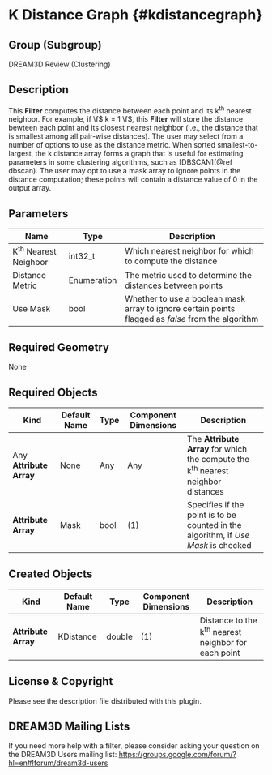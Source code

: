K Distance Graph {#kdistancegraph}
=============

## Group (Subgroup) ##

DREAM3D Review (Clustering)

## Description ##

This **Filter** computes the distance between each point and its k<sup>th</sup> nearest neighbor.  For example, if \f$ k = 1 \f$, this **Filter** will store the distance bewteen each point and its closest nearest neighbor (i.e., the distance that is smallest among all pair-wise distances).  The user may select from a number of options to use as the distance metric.  When sorted smallest-to-largest, the k distance array forms a graph that is useful for estimating parameters in some clustering algorithms, such as [DBSCAN](@ref dbscan).  The user may opt to use a mask array to ignore points in the distance computation; these points will contain a distance value of 0 in the output array.

## Parameters ##

| Name | Type | Description |
|------|------|-------------|
| K<sup>th</sup> Nearest Neighbor | int32_t | Which nearest neighbor for which to compute the distance |
| Distance Metric | Enumeration | The metric used to determine the distances between points |
| Use Mask | bool | Whether to use a boolean mask array to ignore certain points flagged as _false_ from the algorithm |

## Required Geometry ###

None

## Required Objects ##

| Kind | Default Name | Type | Component Dimensions | Description |
|------|--------------|------|----------------------|-------------|
| Any **Attribute Array** | None | Any| Any | The **Attribute Array** for which the compute the k<sup>th</sup> nearest neighbor distances |
| **Attribute Array** | Mask | bool | (1) | Specifies if the point is to be counted in the algorithm, if _Use Mask_ is checked |

## Created Objects ##

| Kind | Default Name | Type | Component Dimensions | Description |
|------|--------------|------|----------------------|-------------|
| **Attribute Array** | KDistance | double | (1) | Distance to the k<sup>th</sup> nearest neighbor for each point  |

## License & Copyright ##

Please see the description file distributed with this plugin.

## DREAM3D Mailing Lists ##

If you need more help with a filter, please consider asking your question on the DREAM3D Users mailing list:
https://groups.google.com/forum/?hl=en#!forum/dream3d-users

